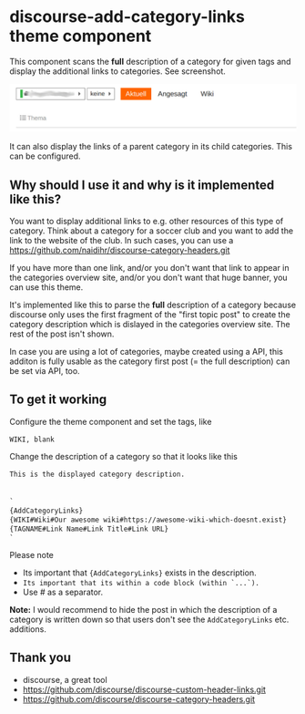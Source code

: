 # discourse-add-category-links theme component

This component scans the **full** description of a category for given tags and
display the additional links to categories. See screenshot.

![Screenshot](https://github.com/sbernhard/discourse-add-category-links/blob/master/screenshot.jpeg)

It can also display the links of a parent category in its child categories. 
This can be configured. 

## Why should I use it and why is it implemented like this?

You want to display additional links to e.g. other resources of this type of category.
Think about a category for a soccer club and you want to add the link to the website of the club.
In such cases, you can use a https://github.com/naidihr/discourse-category-headers.git

If you have more than one link, and/or you don't want that link to appear in the categories overview site,
and/or you don't want that huge banner, you can use this theme.

It's implemented like this to parse the **full** description of a category because discourse
only uses the first fragment of the "first topic post" to create the category description 
which is dislayed in the categories overview site. The rest of the post isn't shown. 

In case you are using a lot of categories, maybe created using a API, this additon is 
fully usable as the category first post (= the full description) can be set via API, too.

## To get it working

Configure the theme component and set the tags, like

    WIKI, blank

Change the description of a category so that it looks like this

    This is the displayed category description.


    `
    {AddCategoryLinks}
    {WIKI#Wiki#Our awesome wiki#https://awesome-wiki-which-doesnt.exist}
    {TAGNAME#Link Name#Link Title#Link URL}
    `

Please note

- Its important that `{AddCategoryLinks}` exists in the description.
- ``Its important that its within a code block (within `...`).``
- Use # as a separator.


**Note:** I would recommend to hide the post in which the description
of a category is written down so that users don't see the 
<code>AddCategoryLinks</code> etc. additions.

## Thank you

- discourse, a great tool
- https://github.com/discourse/discourse-custom-header-links.git 
- https://github.com/discourse/discourse-category-headers.git
